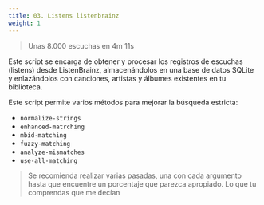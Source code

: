 ```yaml
---
title: 03. Listens listenbrainz
weight: 1
---
```


> Unas 8.000 escuchas en 4m 11s

Este script se encarga de obtener y procesar los registros de escuchas (listens) desde ListenBrainz, almacenándolos en una base de datos SQLite y enlazándolos con canciones, artistas y álbumes existentes en tu biblioteca.

Este script permite varios métodos para mejorar la búsqueda estricta:
- `normalize-strings` 
- `enhanced-matrching`
- `mbid-matching`
- `fuzzy-matching`
- `analyze-mismatches`
- `use-all-matching`

> Se recomienda realizar varias pasadas, una con cada argumento hasta que encuentre un porcentaje que parezca apropiado. Lo que tu comprendas que me decían


